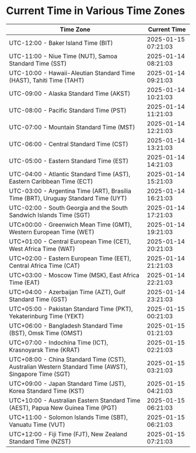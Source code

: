 # Current Time in Various Time Zones

| Time Zone | Current Time |
|-----------|--------------|
| UTC-12:00 - Baker Island Time (BIT) | 2025-01-15 07:21:03 |
| UTC-11:00 - Niue Time (NUT), Samoa Standard Time (SST) | 2025-01-14 08:21:03 |
| UTC-10:00 - Hawaii-Aleutian Standard Time (HAST), Tahiti Time (TAHT) | 2025-01-14 09:21:03 |
| UTC-09:00 - Alaska Standard Time (AKST) | 2025-01-14 10:21:03 |
| UTC-08:00 - Pacific Standard Time (PST) | 2025-01-14 11:21:03 |
| UTC-07:00 - Mountain Standard Time (MST) | 2025-01-14 12:21:03 |
| UTC-06:00 - Central Standard Time (CST) | 2025-01-14 13:21:03 |
| UTC-05:00 - Eastern Standard Time (EST) | 2025-01-14 14:21:03 |
| UTC-04:00 - Atlantic Standard Time (AST), Eastern Caribbean Time (ECT) | 2025-01-14 15:21:03 |
| UTC-03:00 - Argentina Time (ART), Brasília Time (BRT), Uruguay Standard Time (UYT) | 2025-01-14 16:21:03 |
| UTC-02:00 - South Georgia and the South Sandwich Islands Time (SGT) | 2025-01-14 17:21:03 |
| UTC±00:00 - Greenwich Mean Time (GMT), Western European Time (WET) | 2025-01-14 19:21:03 |
| UTC+01:00 - Central European Time (CET), West Africa Time (WAT) | 2025-01-14 20:21:03 |
| UTC+02:00 - Eastern European Time (EET), Central Africa Time (CAT) | 2025-01-14 21:21:03 |
| UTC+03:00 - Moscow Time (MSK), East Africa Time (EAT) | 2025-01-14 22:21:03 |
| UTC+04:00 - Azerbaijan Time (AZT), Gulf Standard Time (GST) | 2025-01-14 23:21:03 |
| UTC+05:00 - Pakistan Standard Time (PKT), Yekaterinburg Time (YEKT) | 2025-01-15 00:21:03 |
| UTC+06:00 - Bangladesh Standard Time (BST), Omsk Time (OMST) | 2025-01-15 01:21:03 |
| UTC+07:00 - Indochina Time (ICT), Krasnoyarsk Time (KRAT) | 2025-01-15 02:21:03 |
| UTC+08:00 - China Standard Time (CST), Australian Western Standard Time (AWST), Singapore Time (SGT) | 2025-01-15 03:21:03 |
| UTC+09:00 - Japan Standard Time (JST), Korea Standard Time (KST) | 2025-01-15 04:21:03 |
| UTC+10:00 - Australian Eastern Standard Time (AEST), Papua New Guinea Time (PGT) | 2025-01-15 06:21:03 |
| UTC+11:00 - Solomon Islands Time (SBT), Vanuatu Time (VUT) | 2025-01-15 06:21:03 |
| UTC+12:00 - Fiji Time (FJT), New Zealand Standard Time (NZST) | 2025-01-15 07:21:03 |
